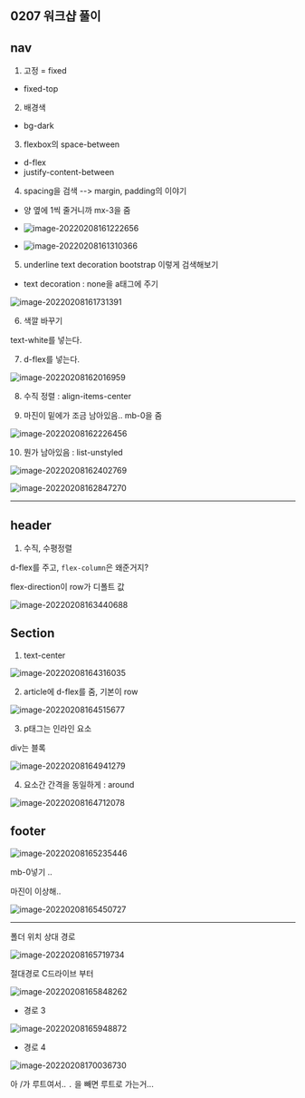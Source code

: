 ## 0207 워크샵 풀이

## nav

1) 고정 = fixed 

* fixed-top

2) 배경색 

* bg-dark

3) flexbox의 space-between 

* d-flex
* justify-content-between

4) spacing을 검색 --> margin, padding의 이야기

* 양 옆에 1씩 줄거니까 mx-3을 줌

* ![image-20220208161222656](0207%20%EC%9B%8C%ED%81%AC%EC%83%B5%20%ED%92%80%EC%9D%B4.assets/image-20220208161222656.png)

* ![image-20220208161310366](0207%20%EC%9B%8C%ED%81%AC%EC%83%B5%20%ED%92%80%EC%9D%B4.assets/image-20220208161310366.png)



5) underline text decoration bootstrap 이렇게 검색해보기

* text decoration : none을 a태그에 주기

![image-20220208161731391](0207%20%EC%9B%8C%ED%81%AC%EC%83%B5%20%ED%92%80%EC%9D%B4.assets/image-20220208161731391.png)



6) 색깔 바꾸기 

text-white를 넣는다.



7) d-flex를 넣는다.

![image-20220208162016959](0207%20%EC%9B%8C%ED%81%AC%EC%83%B5%20%ED%92%80%EC%9D%B4.assets/image-20220208162016959.png)

8) 수직 정렬 : align-items-center



9) 마진이 밑에가 조금 남아있음.. mb-0을 줌

![image-20220208162226456](0207%20%EC%9B%8C%ED%81%AC%EC%83%B5%20%ED%92%80%EC%9D%B4.assets/image-20220208162226456.png)



10) 뭔가 남아있음 : list-unstyled

![image-20220208162402769](0207%20%EC%9B%8C%ED%81%AC%EC%83%B5%20%ED%92%80%EC%9D%B4.assets/image-20220208162402769.png)

![image-20220208162847270](0207%20%EC%9B%8C%ED%81%AC%EC%83%B5%20%ED%92%80%EC%9D%B4.assets/image-20220208162847270.png)

---

## header

1) 수직, 수평정렬

d-flex를 주고, `flex-column`은 왜준거지?

flex-direction이 row가 디폴트 값

![image-20220208163440688](0207%20%EC%9B%8C%ED%81%AC%EC%83%B5%20%ED%92%80%EC%9D%B4.assets/image-20220208163440688.png)



## Section

1) text-center

![image-20220208164316035](0207%20%EC%9B%8C%ED%81%AC%EC%83%B5%20%ED%92%80%EC%9D%B4.assets/image-20220208164316035.png)

2) article에 d-flex를 줌, 기본이 row

![image-20220208164515677](0207%20%EC%9B%8C%ED%81%AC%EC%83%B5%20%ED%92%80%EC%9D%B4.assets/image-20220208164515677.png)

 

3) p태그는 인라인 요소

div는 블록 

![image-20220208164941279](0207%20%EC%9B%8C%ED%81%AC%EC%83%B5%20%ED%92%80%EC%9D%B4.assets/image-20220208164941279.png)



4) 요소간 간격을 동일하게 : around

![image-20220208164712078](0207%20%EC%9B%8C%ED%81%AC%EC%83%B5%20%ED%92%80%EC%9D%B4.assets/image-20220208164712078.png)





## footer 

![image-20220208165235446](0207%20%EC%9B%8C%ED%81%AC%EC%83%B5%20%ED%92%80%EC%9D%B4.assets/image-20220208165235446.png)

mb-0넣기 ..

마진이 이상해..



![image-20220208165450727](0207%20%EC%9B%8C%ED%81%AC%EC%83%B5%20%ED%92%80%EC%9D%B4.assets/image-20220208165450727.png)

---

폴더 위치 상대 경로

![image-20220208165719734](0207%20%EC%9B%8C%ED%81%AC%EC%83%B5%20%ED%92%80%EC%9D%B4.assets/image-20220208165719734.png)

절대경로 
C드라이브 부터

![image-20220208165848262](0207%20%EC%9B%8C%ED%81%AC%EC%83%B5%20%ED%92%80%EC%9D%B4.assets/image-20220208165848262.png)



* 경로 3

![image-20220208165948872](0207%20%EC%9B%8C%ED%81%AC%EC%83%B5%20%ED%92%80%EC%9D%B4.assets/image-20220208165948872.png)



* 경로 4

![image-20220208170036730](0207%20%EC%9B%8C%ED%81%AC%EC%83%B5%20%ED%92%80%EC%9D%B4.assets/image-20220208170036730.png)



아 /가 루트여서.. `.` 을 빼면 루트로 가는거...